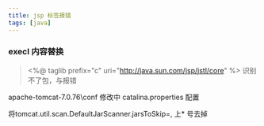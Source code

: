 ```yaml
---
title: jsp 标签报错
tags: [java]
---
```

### execl 内容替换
> <%@ taglib prefix="c" uri="http://java.sun.com/jsp/jstl/core" %>
> 识别不了包，与报错



apache-tomcat-7.0.76\conf 修改中 catalina.properties 配置

将tomcat.util.scan.DefaultJarScanner.jarsToSkip=\, 上* 号去掉